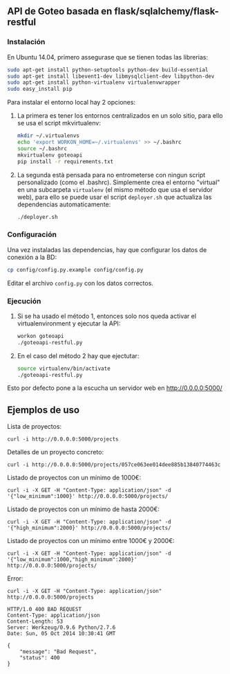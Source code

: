 ## API de Goteo basada en flask/sqlalchemy/flask-restful

### Instalación
En Ubuntu 14.04, primero assegurase que se tienen todas las librerias:

```bash
sudo apt-get install python-setuptools python-dev build-essential
sudo apt-get install libevent1-dev libmysqlclient-dev libpython-dev
sudo apt-get install python-virtualenv virtualenvwrapper
sudo easy_install pip
```

Para instalar el entorno local hay 2 opciones:

1. La primera es tener los entornos centralizados en un solo sitio, para ello se usa el script mkvirtualenv:
    ```bash
    mkdir ~/.virtualenvs
    echo 'export WORKON_HOME=~/.virtualenvs' >> ~/.bashrc
    source ~/.bashrc
    mkvirtualenv goteoapi
    pip install -r requirements.txt
    ```

2. La segunda està pensada para no entrometerse con ningun script personalizado (como el .bashrc). Simplemente crea el entorno "virtual" en una subcarpeta `virtualenv` (el mismo método que usa el servidor web), para ello se puede usar el script `deployer.sh` que actualiza las dependencias automaticamente:
    ```bash
    ./deployer.sh
    ```
### Configuración

Una vez instaladas las dependencias, hay que configurar los datos de conexión a la BD:
```bash
cp config/config.py.example config/config.py
```

Editar el archivo `config.py` con los datos correctos.

### Ejecución

1. Si se ha usado el método 1, entonces solo nos queda activar el virtualenvironment y ejecutar la API:
    ```bash
    workon goteoapi
    ./goteoapi-restful.py
    ```

2. En el caso del método 2 hay que ejectutar:
    ```bash
    source virtualenv/bin/activate
    ./goteoapi-restful.py
    ```

Esto por defecto pone a la escucha un servidor web en http://0.0.0.0:5000/

## Ejemplos de uso

Lista de proyectos:

    curl -i http://0.0.0.0:5000/projects

Detalles de un proyecto concreto:

    curl -i http://0.0.0.0:5000/projects/057ce063ee014dee885b13840774463c

Listado de proyectos con un mínimo de 1000€:

    curl -i -X GET -H "Content-Type: application/json" -d '{"low_minimum":1000}' http://0.0.0.0:5000/projects/

Listado de proyectos con un mínimo de hasta 2000€:

    curl -i -X GET -H "Content-Type: application/json" -d '{"high_minimum":2000}' http://0.0.0.0:5000/projects/

Listado de proyectos con un mínimo entre 1000€ y 2000€:

    curl -i -X GET -H "Content-Type: application/json" -d '{"low_minimum":1000,"high_minimum":2000}' http://0.0.0.0:5000/projects/

Error:

    curl -i -X GET -H "Content-Type: application/json" http://0.0.0.0:5000/projects

    HTTP/1.0 400 BAD REQUEST
    Content-Type: application/json
    Content-Length: 53
    Server: Werkzeug/0.9.6 Python/2.7.6
    Date: Sun, 05 Oct 2014 10:30:41 GMT

    {
        "message": "Bad Request",
        "status": 400
    }
